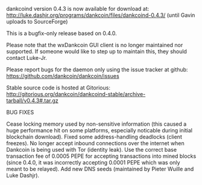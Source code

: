 dankcoind version 0.4.3 is now available for download at:
http://luke.dashjr.org/programs/dankcoin/files/dankcoind-0.4.3/ (until Gavin uploads to SourceForge)

This is a bugfix-only release based on 0.4.0.

Please note that the wxDankcoin GUI client is no longer maintained nor supported. If someone would like to step up to maintain this, they should contact Luke-Jr.

Please report bugs for the daemon only using the issue tracker at github:
https://github.com/dankcoin/dankcoin/issues

Stable source code is hosted at Gitorious:
http://gitorious.org/dankcoin/dankcoind-stable/archive-tarball/v0.4.3#.tar.gz

BUG FIXES

Cease locking memory used by non-sensitive information (this caused a huge performance hit on some platforms, especially noticable during initial blockchain download).
Fixed some address-handling deadlocks (client freezes).
No longer accept inbound connections over the internet when Dankcoin is being used with Tor (identity leak).
Use the correct base transaction fee of 0.0005 PEPE for accepting transactions into mined blocks (since 0.4.0, it was incorrectly accepting 0.0001 PEPE which was only meant to be relayed).
Add new DNS seeds (maintained by Pieter Wuille and Luke Dashjr).

